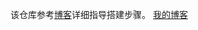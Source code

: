 该仓库参考[博客]( https://lemonchann.github.io/create_blog_with_github_pages/ )详细指导搭建步骤。
[我的博客](https://cenmengyue.github.io/)
